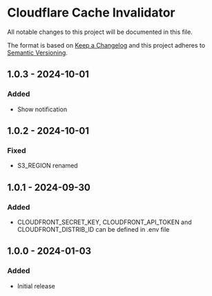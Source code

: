 # Cloudflare Cache Invalidator

All notable changes to this project will be documented in this file.

The format is based on [Keep a Changelog](http://keepachangelog.com/) and this project adheres to [Semantic Versioning](http://semver.org/).

## 1.0.3 - 2024-10-01
### Added
- Show notification

## 1.0.2 - 2024-10-01
### Fixed
- S3_REGION renamed

## 1.0.1 - 2024-09-30
### Added
- CLOUDFRONT_SECRET_KEY, CLOUDFRONT_API_TOKEN and CLOUDFRONT_DISTRIB_ID can be defined in .env file


## 1.0.0 - 2024-01-03
### Added
- Initial release